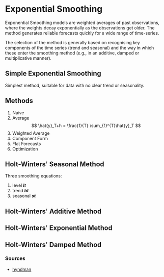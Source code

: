 # Exponential Smoothing
Exponential Smoothing models are weighted averages of past observations, where the weights decay exponentially as the observations get older. The method generates reliable forecasts 
quickly for a wide range of time-series.


The selection of the method is generally based on recognising key components of the time series (trend and seasonal) and the way in which these enter the smoothing method (e.g., in an additive, damped or multiplicative manner).

## Simple Exponential Smoothing
Simplest method, suitable for data with no clear trend or seasonality.

## Methods
1. Naive
1. Average
$$
    \hat{y}_T+h = \frac{1}{T} \sum_{1}^{T}\hat{y}_T
$$
1. Weighted Average
1. Component Form
1. Flat Forecasts
1. Optimization


## Holt-Winters' Seasonal Method
Three smoothing equations:
1. level _**lt**_
1. trend _**bt**_
1. seasonal _**st**_

## Holt-Winters' Additive Method

## Holt-Winters' Exponential Method

## Holt-Winters' Damped Method

### Sources
 - [hyndman](https://otexts.com/fpp2/expsmooth.html)